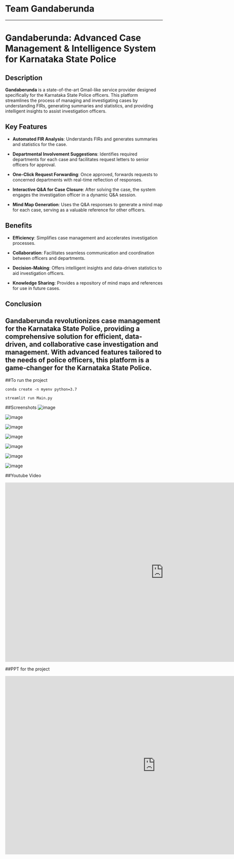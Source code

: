 # Team Gandaberunda
---

# Gandaberunda: Advanced Case Management & Intelligence System for Karnataka State Police

## Description

**Gandaberunda** is a state-of-the-art Gmail-like service provider designed specifically for the Karnataka State Police officers. This platform streamlines the process of managing and investigating cases by understanding FIRs, generating summaries and statistics, and providing intelligent insights to assist investigation officers.

## Key Features

- **Automated FIR Analysis**: Understands FIRs and generates summaries and statistics for the case.
  
- **Departmental Involvement Suggestions**: Identifies required departments for each case and facilitates request letters to senior officers for approval.

- **One-Click Request Forwarding**: Once approved, forwards requests to concerned departments with real-time reflection of responses.

- **Interactive Q&A for Case Closure**: After solving the case, the system engages the investigation officer in a dynamic Q&A session.

- **Mind Map Generation**: Uses the Q&A responses to generate a mind map for each case, serving as a valuable reference for other officers.

## Benefits

- **Efficiency**: Simplifies case management and accelerates investigation processes.
  
- **Collaboration**: Facilitates seamless communication and coordination between officers and departments.

- **Decision-Making**: Offers intelligent insights and data-driven statistics to aid investigation officers.

- **Knowledge Sharing**: Provides a repository of mind maps and references for use in future cases.

## Conclusion

Gandaberunda revolutionizes case management for the Karnataka State Police, providing a comprehensive solution for efficient, data-driven, and collaborative case investigation and management. With advanced features tailored to the needs of police officers, this platform is a game-changer for the Karnataka State Police.
---
##To run the project
```
conda create -n myenv python=3.7
```

```
streamlit run Main.py
```

##Screenshots
![image](https://github.com/TRHarsha/Gandaberunda/assets/63777708/a9fea361-95f9-49d4-a545-21b4dfc826b3)

![image](https://github.com/TRHarsha/Gandaberunda/assets/63777708/de788f75-a72a-4ccb-86f2-f1f63528bccf)

![image](https://github.com/TRHarsha/Gandaberunda/assets/63777708/3a7a62d8-1feb-44db-b2ad-e6d9b9b91978)

![image](https://github.com/TRHarsha/Gandaberunda/assets/63777708/39612c97-6782-44a4-9b7b-3f7b6f47dfb6)

![image](https://github.com/TRHarsha/Gandaberunda/assets/63777708/fce96be3-1323-4d63-9ed6-cc72f357ad16)

![image](https://github.com/TRHarsha/Gandaberunda/assets/63777708/99394063-e7d3-4c99-a27b-7608c16bfb84)

![image](https://github.com/TRHarsha/Gandaberunda/assets/63777708/9e0d7ad2-24e8-46dd-9425-605494beb213)

##Youtube Video
<iframe width="1011" height="572" src="https://www.youtube.com/embed/LWAaFTGsBCw" title="Predictive crime analysis - Team Gandaberunda | KSP DATATHON 2023 | HACK2SKILL" frameborder="0" allow="accelerometer; autoplay; clipboard-write; encrypted-media; gyroscope; picture-in-picture; web-share" referrerpolicy="strict-origin-when-cross-origin" allowfullscreen></iframe>

##PPT for the project
<iframe src="https://docs.google.com/presentation/d/e/2PACX-1vQXPJoOJCqwE2Hgn2djqR5snssdzvN90HJJ1qceRCLkma0MOdG3neH2uy8Yu5hSVKFoeKl9enXXfdmb/embed?start=true&loop=true&delayms=10000" frameborder="0" width="960" height="569" allowfullscreen="true" mozallowfullscreen="true" webkitallowfullscreen="true"></iframe>

